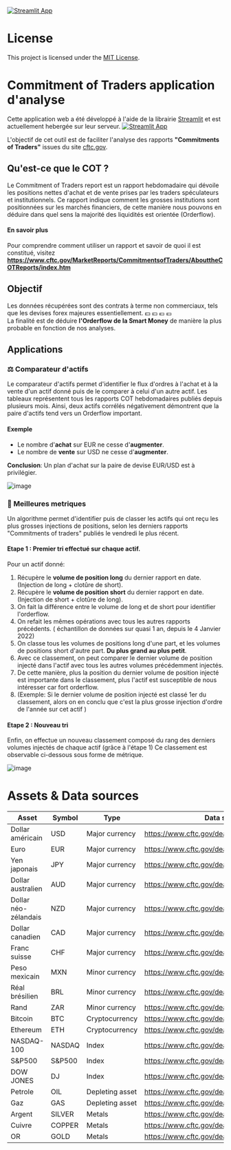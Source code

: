 [![Streamlit App](https://static.streamlit.io/badges/streamlit_badge_black_white.svg)](https://commitments-of-traders.streamlitapp.com/)
# License
 
This project is licensed under the [MIT License](https://github.com/Sanji-moku/COT-analysis-app/blob/main/LICENSE).

# Commitment of Traders application d'analyse
Cette application web a été développé à l'aide de la librairie [Streamlit](https://streamlit.io/) et est actuellement hebergée sur leur serveur. [![Streamlit App](https://static.streamlit.io/badges/streamlit_badge_black_white.svg)](https://commitments-of-traders.streamlitapp.com/)

L'objectif de cet outil est de faciliter l'analyse des rapports **"Commitments of Traders"** issues du site [cftc.gov](https://www.cftc.gov/).

## Qu'est-ce que le COT ?
Le Commitment of Traders report est un rapport hebdomadaire qui dévoile les positions nettes d'achat et de vente prises par les traders spéculateurs et institutionnels.
Ce rapport indique comment les grosses institutions sont positionnées sur les marchés financiers, de cette manière nous pouvons en déduire dans quel sens la majorité des liquidités est orientée (Orderflow).

#### En savoir plus
Pour comprendre comment utiliser un rapport et savoir de quoi il est constitué, visitez **https://www.cftc.gov/MarketReports/CommitmentsofTraders/AbouttheCOTReports/index.htm**
## Objectif
Les données récupérées sont des contrats à terme non commerciaux, tels que les devises forex majeures essentiellement.
💵 💴 💶 💷  
La finalité est de déduire **l'Orderflow de la Smart Money** de manière la plus probable en fonction de nos analyses.
       
## Applications
### ⚖️ Comparateur d'actifs
Le comparateur d'actifs permet d'identifier le flux d'ordres à l'achat et à la vente d'un actif donné puis de le comparer à celui d'un autre actif.
Les tableaux représentent tous les rapports COT hebdomadaires publiés depuis plusieurs mois.
Ainsi, deux actifs corrélés négativement démontrent que la paire d'actifs tend vers un Orderflow important.

#### Exemple
- Le nombre d'**achat** sur EUR ne cesse d'**augmenter**.
- Le nombre de **vente** sur USD ne cesse d'**augmenter**. 
                
 **Conclusion**: Un plan d'achat sur la paire de devise EUR/USD est à privilégier.

![image](https://user-images.githubusercontent.com/80407460/207116155-2478972d-e7d9-42c3-8e46-2f201f3287b9.png)

### 💸 Meilleures metriques
Un algorithme permet d'identifier puis de classer les actifs qui ont reçu les plus grosses injections de positions, selon les derniers rapports "Commitments of traders" publiés le vendredi le plus récent.

#### Etape 1 : Premier tri effectué sur chaque actif.

Pour un actif donné:
1. Récupère le **volume de position long** du dernier rapport en date. (Injection de long + clotûre de short).
2. Récupère le **volume de position short** du dernier rapport en date. (Injection de short + clotûre de long).
3. On fait la différence entre le volume de long et de short pour identifier l'orderflow.
4. On refait les mêmes opérations avec tous les autres rapports précédents. ( échantillon de données sur quasi 1 an, depuis le 4 Janvier 2022)
5. On classe tous les volumes de positions long d'une part, et les volumes de positions short d'autre part. **Du plus grand au plus petit**.
6. Avec ce classement, on peut comparer le dernier volume de position injecté dans l'actif avec tous les autres volumes précédemment injectés.
7. De cette manière, plus la position du dernier volume de position injecté est importante dans le classement, plus l'actif est susceptible de nous    intéresser car fort orderflow.
8. (Exemple: Si le dernier volume de position injecté est classé 1er du classement, alors on en conclu que c'est la plus grosse injection d'ordre de l'année sur cet actif )
#### Etape 2 : Nouveau tri

Enfin, on effectue un nouveau classement composé du rang des derniers volumes injectés de chaque actif (grâce à l'étape 1)
Ce classement est observable ci-dessous sous forme de métrique.
            
![image](https://user-images.githubusercontent.com/80407460/207116695-ca7cfd49-18ed-4b17-813e-81aa96235bfd.png)


# Assets & Data sources

| Asset       | Symbol| Type | Data source |
| -------------|-------------| -------------|-------------|
| Dollar américain | USD| Major currency | https://www.cftc.gov/dea/futures/deanybtsf.htm |
| Euro | EUR | Major currency | https://www.cftc.gov/dea/futures/deacmesf.htm |
| Yen japonais | JPY | Major currency | https://www.cftc.gov/dea/futures/deacmesf.htm |
| Dollar australien | AUD | Major currency | https://www.cftc.gov/dea/futures/deacmesf.htm |
| Dollar néo-zélandais | NZD | Major currency | https://www.cftc.gov/dea/futures/deacmesf.htm |
| Dollar canadien | CAD | Major currency | https://www.cftc.gov/dea/futures/deacmesf.htm |
| Franc suisse | CHF | Major currency | https://www.cftc.gov/dea/futures/deacmesf.htm |
| Peso mexicain | MXN | Minor currency | https://www.cftc.gov/dea/futures/deacmesf.htm |
| Réal brésilien | BRL | Minor currency | https://www.cftc.gov/dea/futures/deacmesf.htm |
| Rand | ZAR | Minor currency | https://www.cftc.gov/dea/futures/deacmesf.htm |
| Bitcoin| BTC | Cryptocurrency | https://www.cftc.gov/dea/futures/deacmesf.htm |
| Ethereum | ETH | Cryptocurrency | https://www.cftc.gov/dea/futures/deacmesf.htm |
| NASDAQ-100 | NASDAQ | Index | https://www.cftc.gov/dea/futures/deacmesf.htm |
| S&P500 | S&P500 | Index | https://www.cftc.gov/dea/futures/deacmesf.htm |
| DOW JONES | DJ | Index | https://www.cftc.gov/dea/futures/deacbtsf.htm |
| Petrole | OIL | Depleting asset | https://www.cftc.gov/dea/futures/deanymesf.htm |
| Gaz | GAS | Depleting asset | https://www.cftc.gov/dea/futures/deanymesf.htm |
| Argent | SILVER | Metals | https://www.cftc.gov/dea/futures/deacmxsf.htm |
| Cuivre | COPPER | Metals | https://www.cftc.gov/dea/futures/deacmxsf.htm |
| OR | GOLD | Metals | https://www.cftc.gov/dea/futures/deacmxsf.htm |



